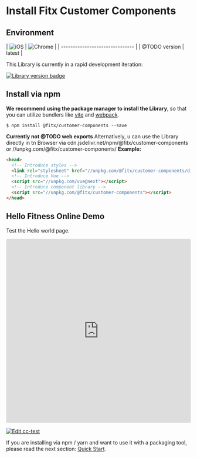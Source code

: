 # Install Fitx Customer Components

## Environment

| ![iOS](https://cdn.jsdelivr.net/npm/@browser-logos/safari/safari_32x32.png) | ![Chrome](https://cdn.jsdelivr.net/npm/@browser-logos/chrome/chrome_32x32.png) |
| ------------------------------- |
| @TODO version | latest |

This Library is currently in a rapid development iteration:

[![Library version badge](https://img.shields.io/npm/v/@fitx/customer-components.svg?style=flat-square)](https://www.npmjs.org/package/@fitx/customer-components)

## Install via npm

**We recommend using the package manager to install the Library**,
so that you can utilize bundlers like [vite](https://vitejs.dev) and
[webpack](https://webpack.js.org/).

```shell
$ npm install @fitx/customer-components --save
```

**Currently not @TODO web exports** Alternatively, u can use the Library directly in tn Browser
via cdn.jsdelivr.net/npm/@fitx/customer-components or //unpkg.com/@fitx/customer-components/
**Example:**

```html
<head>
  <!-- Introduce styles -->
  <link rel="stylesheet" href="//unpkg.com/@fitx/customer-components/dist/customer-components.css" />
  <!-- Introduce Vue -->
  <script src="//unpkg.com/vue@next"></script>
  <!-- Introduce component library -->
  <script src="//unpkg.com/@fitx/customer-components"></script>
</head>
```

## Hello Fitness Online Demo

Test the Hello world page.

<iframe src="https://codesandbox.io/embed/cc-test-rf1me?autoresize=1&codemirror=1&fontsize=14&hidenavigation=1&module=%2Fsrc%2FApp.vue&moduleview=1&theme=light"
style="width:100%; height:500px; border:0; border-radius: 4px; overflow:hidden;"
title="cc-test"
allow="accelerometer; ambient-light-sensor; camera; encrypted-media; geolocation; gyroscope; hid; microphone; midi; payment; usb; vr; xr-spatial-tracking"
sandbox="allow-forms allow-modals allow-popups allow-presentation allow-same-origin allow-scripts"
></iframe>

[![Edit cc-test](https://codesandbox.io/static/img/play-codesandbox.svg)](https://codesandbox.io/s/cc-test-rf1me?autoresize=1&codemirror=1&fontsize=14&hidenavigation=1&module=%2Fsrc%2FApp.vue&moduleview=1&theme=light)

If you are installing via npm / yarn and want to use it with
a packaging tool, please read the
next section: [Quick Start](./quickstart).
